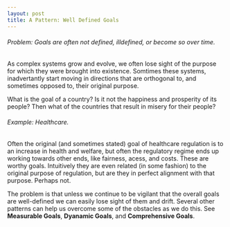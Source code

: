 ```yaml
---
layout: post
title: A Pattern: Well Defined Goals
---
```



###### Problem: Goals are often not defined, illdefined, or become so over time.

As complex systems grow and evolve, we often lose sight of the purpose for which they were brought into existence. Somtimes these systems, inadvertantly start moving in directions that are orthogonal to, and sometimes opposed to, their original purpose.

What is the goal of a country? Is it not the happiness and prosperity of its people? Then what of the countries that result in misery for their people?

###### Example: Healthcare.
Often the original (and sometimes stated) goal of healthcare regulation is to an increase in health and welfare, but often the regulatory regime ends up working towards other ends, like fairness, acess, and costs. These are worthy goals. Intuitively they are even related (in some fashion) to the original purpose of regulation, but are they in perfect alignment with that purpose. Perhaps not.

The problem is that unless we continue to be vigilant that the overall goals are well-defined we can easily lose sight of them and drift. Several other patterns can help us overcome some of the obstacles as we do this. See **Measurable Goals**, **Dyanamic Goals**, and **Comprehensive Goals**.
